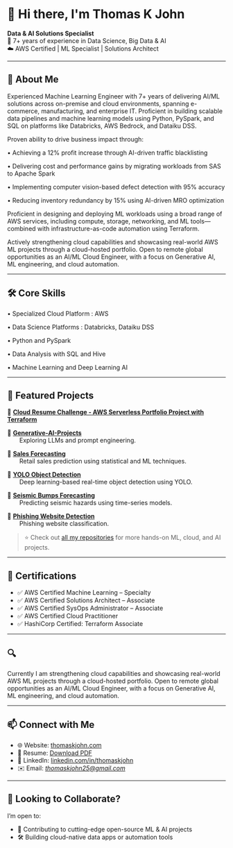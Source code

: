 # 👋 Hi there, I'm Thomas K John

**Data & AI Solutions Specialist**  
💼 7+ years of experience in Data Science, Big Data & AI  
☁️ AWS Certified | ML Specialist | Solutions Architect

---

## 🚀 About Me

Experienced Machine Learning Engineer with 7+ years of delivering AI/ML solutions across on-premise and cloud environments, spanning e-commerce, manufacturing, and enterprise IT. Proficient in building scalable data pipelines and machine learning models using Python, PySpark, and SQL on platforms like Databricks, AWS Bedrock, and Dataiku DSS.

Proven ability to drive business impact through:

•  Achieving a 12% profit increase through AI-driven traffic blacklisting

•  Delivering cost and performance gains by migrating workloads from SAS to Apache Spark

•  Implementing computer vision-based defect detection with 95% accuracy

•  Reducing inventory redundancy by 15% using AI-driven MRO optimization

Proficient in designing and deploying ML workloads using a broad range of AWS services, including compute, storage, networking, and ML tools—combined with infrastructure-as-code automation using Terraform.

Actively strengthening cloud capabilities and showcasing real-world AWS ML projects through a cloud-hosted portfolio. Open to remote global opportunities as an AI/ML Cloud Engineer, with a focus on Generative AI, ML engineering, and cloud automation.

---

## 🛠️ Core Skills

•	Specialized Cloud Platform : AWS

• Data Science Platforms     : Databricks, Dataiku DSS 

•	Python and PySpark

•	Data Analysis with SQL and Hive

•	Machine Learning and Deep Learning AI

---

## 📘 Featured Projects

🔹 **[Cloud Resume Challenge - AWS Serverless Portfolio Project with Terraform](https://github.com/Thomas-K-John/thomaskjohn-infra)**

🔹 **[Generative-AI-Projects](https://github.com/Thomas-K-John/Generative-AI-Projects)**  
  Exploring LLMs and prompt engineering.

🔹 **[Sales Forecasting](https://github.com/Thomas-K-John/Sales-Forecasting)**  
  Retail sales prediction using statistical and ML techniques.

🔹 **[YOLO Object Detection](https://github.com/Thomas-K-John/yolo_object_detection)**  
  Deep learning-based real-time object detection using YOLO.

🔹 **[Seismic Bumps Forecasting](https://github.com/Thomas-K-John/Seismic-Bumps-Forecasting)**  
  Predicting seismic hazards using time-series models.

🔹 **[Phishing Website Detection](https://github.com/Thomas-K-John/Detection-and-Prediction-on-Phishing-Websites)**  
  Phishing website classification.

> ⭐ Check out [all my repositories](https://github.com/Thomas-K-John?tab=repositories) for more hands-on ML, cloud, and AI projects.

---

## 🏅 Certifications

- ✅ AWS Certified Machine Learning – Specialty  
- ✅ AWS Certified Solutions Architect – Associate  
- ✅ AWS Certified SysOps Administrator – Associate  
- ✅ AWS Certified Cloud Practitioner  
- ✅ HashiCorp Certified: Terraform Associate

---

## 🔍 
Currently I am strengthening cloud capabilities and showcasing real-world AWS ML projects through a cloud-hosted portfolio. Open to remote global opportunities as an AI/ML Cloud Engineer, with a focus on Generative AI, ML engineering, and cloud automation.

---

## 📫 Connect with Me

- 🌐 Website: [thomaskjohn.com](https://thomaskjohn.com/)  
- 📄 Resume: [Download PDF](https://thomaskjohn.com/docs/thomaskjohn_resume.pdf)  
- 💼 LinkedIn: [linkedin.com/in/thomaskjohn](https://www.linkedin.com/in/thomaskjohn/)  
- ✉️ Email: *thomaskjohn25@gmail.com* 

---

## 🤝 Looking to Collaborate?

I’m open to:

- 🧠 Contributing to cutting-edge open-source ML & AI projects  
- 🛠️ Building cloud-native data apps or automation tools  
